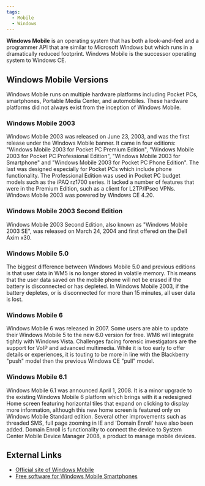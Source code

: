 ```yaml
---
tags:
  - Mobile
  - Windows
---
```

**Windows Mobile** is an operating system that has both a look-and-feel
and a programmer API that are similar to Microsoft Windows but which
runs in a dramatically reduced footprint. Windows Mobile is the
successor operating system to Windows CE.

## Windows Mobile Versions

Windows Mobile runs on multiple hardware platforms including Pocket PCs,
smartphones, Portable Media Center, and automobiles. These hardware
platforms did not always exist from the inception of Windows Mobile.

### Windows Mobile 2003

Windows Mobile 2003 was released on June 23, 2003, and was the first
release under the Windows Mobile banner. It came in four editions:
"Windows Mobile 2003 for Pocket PC Premium Edition", "Windows Mobile
2003 for Pocket PC Professional Edition", "Windows Mobile 2003 for
Smartphone" and "Windows Mobile 2003 for Pocket PC Phone Edition". The
last was designed especially for Pocket PCs which include phone
functionality. The Professional Edition was used in Pocket PC budget
models such as the iPAQ rz1700 series. It lacked a number of features
that were in the Premium Edition, such as a client for L2TP/IPsec VPNs.
Windows Mobile 2003 was powered by Windows CE 4.20.

### Windows Mobile 2003 Second Edition

Windows Mobile 2003 Second Edition, also known as "Windows Mobile 2003
SE", was released on March 24, 2004 and first offered on the Dell Axim
x30.

### Windows Mobile 5.0

The biggest difference between Windows Mobile 5.0 and previous editions
is that user data in WM5 is no longer stored in volatile memory. This
means that the user data saved on the mobile phone will not be erased if
the battery is disconnected or has depleted. In Windows Mobile 2003, if
the battery depletes, or is disconnected for more than 15 minutes, all
user data is lost.

### Windows Mobile 6

Windows Mobile 6 was released in 2007. Some users are able to update
their Windows Mobile 5 to the new 6.0 version for free. WM6 will
integrate tightly with Windows Vista. Challenges facing forensic
investigators are the support for VoIP and advanced multimedia. While it
is too early to offer details or experiences, it is touting to be more
in line with the Blackberry "push" model then the previous Windows CE
"pull" model.

### Windows Mobile 6.1

Windows Mobile 6.1 was announced April 1, 2008. It is a minor upgrade to
the existing Windows Mobile 6 platform which brings with it a redesigned
Home screen featuring horizontal tiles that expand on clicking to
display more information, although this new home screen is featured only
on Windows Mobile Standard edition. Several other improvements such as
threaded SMS, full page zooming in IE and 'Domain Enroll' have also been
added. Domain Enroll is functionality to connect the device to System
Center Mobile Device Manager 2008, a product to manage mobile devices.

## External Links

- [Official site of Windows Mobile](http://www.microsoft.com/windowsmobile/default.mspx)
- [Free software for Windows Mobile Smartphones](http://www.smartphone-freeware.org/)
